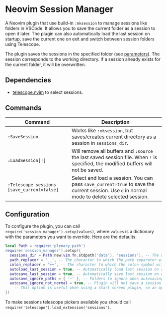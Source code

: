 # Neovim Session Manager

A Neovim plugin that use build-in `:mksession` to manage sessions like folders in VSCode. It allows you to save the current folder as a session to open it later. The plugin can also automatically load the last session on startup, save the current one on exit and switch between session folders using Telescope.

The plugin saves the sessions in the specified folder (see [parameters](#parameters)). The session corresponds to the working directory. If a session already exists for the current folder, it will be overwritten.

## Dependencies

- [telescope.nvim](https://github.com/nvim-telescope/telescope.nvim) to select sessions.

## Commands

| Command                                    | Description                                                                                                                                 |
| ------------------------------------------ | ------------------------------------------------------------------------------------------------------------------------------------------- |
| `:SaveSession`                             | Works like `:mksession`, but saves/creates current directory as a session in `sessions_dir`.                                                |
| `:LoadSession[!]`                          | Will remove all buffers and `:source` the last saved session file. When `!` is specified, the modified buffers will not be saved.           |
| `:Telescope sessions [save_current=false]` | Select and load a session. You can pass `save_current=true` to save the current session. Use `d` in normal mode to delete selected session. |

## Configuration

To configure the plugin, you can call `require('session_manager').setup(values)`, where `values` is a dictionary with the parameters you want to override. Here are the defaults:

```lua
local Path = require('plenary.path')
require('session_manager').setup({
  sessions_dir = Path:new(vim.fn.stdpath('data'), 'sessions'), -- The directory where the session files will be saved.
  path_replacer = '__', -- The character to which the path separator will be replaced for session files.
  colon_replacer = '++', -- The character to which the colon symbol will be replaced for session files.
  autoload_last_session = true, -- Automatically load last session on startup is started without arguments.
  autosave_last_session = true, -- Automatically save last session on exit.
  autosave_ignore_paths = { '~' }, -- Folders to ignore when autosaving a session.
  autosave_ignore_not_normal = true, -- Plugin will not save a session when no normal buffers are opened.
    -- This option is useful when using a start screen plugin, so an opened start screen only won't overwrite an existing session.
})
```

To make sessions telescope pickers available you should call `require('telescope').load_extension('sessions')`.
